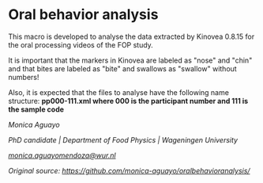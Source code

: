 # Oral behavior analysis

This macro is developed to analyse the data extracted by Kinovea 0.8.15 for the oral processing videos of the FOP study.

It is important that the markers in Kinovea are labeled as "nose" and "chin" and that bites are labeled as "bite" and swallows as "swallow" without numbers!

Also, it is expected that the files to analyse have the following name structure:
**pp000-111.xml where 000 is the participant number and 111 is the sample code**

*Monica Aguayo*

*PhD candidate | Department of Food Physics | Wageningen University*

*monica.aguayomendoza@wur.nl*

*Original source: https://github.com/monica-aguayo/oralbehavioranalysis/*
